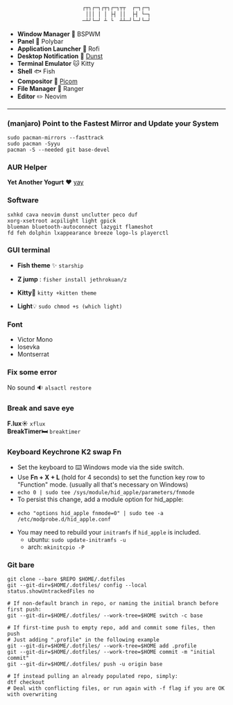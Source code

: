 <div align="center">

```css

┌┬┐┌─┐┌┬┐┌─┐┬┬  ┌─┐┌─┐
 │││ │ │ ├┤ ││  ├┤ └─┐
─┴┘└─┘ ┴ └  ┴┴─┘└─┘└─┘

```

</div>

- **Window Manager** :bento: BSPWM
- **Panel** :blossom: Polybar
- **Application Launcher** :rocket: Rofi
- **Desktop Notification** :herb: [Dunst](https://github.com/dunst-project/dunst)
- **Terminal Emulator** :cat: Kitty
- **Shell** 🐟 Fish
- **Compositor** :shaved_ice: [Picom](https://github.com/yshui/picom)
- **File Manager** :flower_playing_cards: Ranger
- **Editor** :pencil2: Neovim

---

### (manjaro) Point to the Fastest Mirror and Update your System

```
sudo pacman-mirrors --fasttrack
sudo pacman -Syyu
pacman -S --needed git base-devel
```

### AUR Helper

**Yet Another Yogurt** :heart: [yay](https://github.com/Jguer/yay)

### Software

```
sxhkd cava neovim dunst unclutter peco duf
xorg-xsetroot acpilight light gpick
blueman bluetooth-autoconnect lazygit flameshot
fd feh dolphin lxappearance breeze logo-ls playerctl
```

### GUI terminal

- **Fish theme** :sparkles: `starship`
- **Z jump** : `fisher install jethrokuan/z`
- **Kitty**:seedling: `kitty +kitten theme`

- **Light**:bulb: `sudo chmod +s (which light)`

### Font

- Victor Mono
- Iosevka
- Montserrat

### Fix some error

No sound :sound: `alsactl restore`

### Break and save eye

**F.lux:sunny:** `xflux`  
**BreakTimer:bed:** `breaktimer`

### Keyboard Keychrone K2 swap Fn

- Set the keyboard to :keyboard: Windows mode via the side switch.
- Use **Fn + X + L** (hold for 4 seconds) to set the function key row to "Function" mode. (usually all that's necessary on Windows)
- `echo 0 | sudo tee /sys/module/hid_apple/parameters/fnmode`
- To persist this change, add a module option for hid_apple:
- ```
  echo "options hid_apple fnmode=0" | sudo tee -a /etc/modprobe.d/hid_apple.conf
  ```
- You may need to rebuild your `initramfs` if `hid_apple` is included.
  - ubuntu: `sudo update-initramfs -u`
  - arch: `mkinitcpio -P`

### Git bare

```
git clone --bare $REPO $HOME/.dotfiles
git --git-dir=$HOME/.dotfiles/ config --local status.showUntrackedFiles no

# If non-default branch in repo, or naming the initial branch before first push:
git --git-dir=$HOME/.dotfiles/ --work-tree=$HOME switch -c base

# If first-time push to empty repo, add and commit some files, then push
# Just adding ".profile" in the following example
git --git-dir=$HOME/.dotfiles/ --work-tree=$HOME add .profile
git --git-dir=$HOME/.dotfiles/ --work-tree=$HOME commit -m "initial commit"
git --git-dir=$HOME/.dotfiles/ push -u origin base

# If instead pulling an already populated repo, simply:
dtf checkout
# Deal with conflicting files, or run again with -f flag if you are OK with overwriting
```
